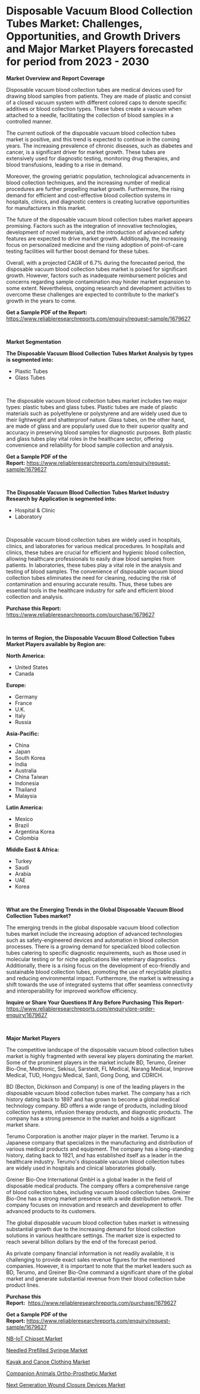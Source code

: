 <p><h1>Disposable Vacuum Blood Collection Tubes Market: Challenges, Opportunities, and Growth Drivers and Major Market Players forecasted for period from 2023 - 2030</h1></p><p><strong>Market Overview and Report Coverage</strong></p>
<p><p>Disposable vacuum blood collection tubes are medical devices used for drawing blood samples from patients. They are made of plastic and consist of a closed vacuum system with different colored caps to denote specific additives or blood collection types. These tubes create a vacuum when attached to a needle, facilitating the collection of blood samples in a controlled manner.</p><p>The current outlook of the disposable vacuum blood collection tubes market is positive, and this trend is expected to continue in the coming years. The increasing prevalence of chronic diseases, such as diabetes and cancer, is a significant driver for market growth. These tubes are extensively used for diagnostic testing, monitoring drug therapies, and blood transfusions, leading to a rise in demand.</p><p>Moreover, the growing geriatric population, technological advancements in blood collection techniques, and the increasing number of medical procedures are further propelling market growth. Furthermore, the rising demand for efficient and cost-effective blood collection systems in hospitals, clinics, and diagnostic centers is creating lucrative opportunities for manufacturers in this market.</p><p>The future of the disposable vacuum blood collection tubes market appears promising. Factors such as the integration of innovative technologies, development of novel materials, and the introduction of advanced safety features are expected to drive market growth. Additionally, the increasing focus on personalized medicine and the rising adoption of point-of-care testing facilities will further boost demand for these tubes.</p><p>Overall, with a projected CAGR of 6.7% during the forecasted period, the disposable vacuum blood collection tubes market is poised for significant growth. However, factors such as inadequate reimbursement policies and concerns regarding sample contamination may hinder market expansion to some extent. Nevertheless, ongoing research and development activities to overcome these challenges are expected to contribute to the market's growth in the years to come.</p></p>
<p><strong>Get a Sample PDF of the Report:</strong> <a href="https://www.reliableresearchreports.com/enquiry/request-sample/1679627">https://www.reliableresearchreports.com/enquiry/request-sample/1679627</a></p>
<p>&nbsp;</p>
<p><strong>Market Segmentation</strong></p>
<p><strong>The Disposable Vacuum Blood Collection Tubes Market Analysis by types is segmented into:</strong></p>
<p><ul><li>Plastic Tubes</li><li>Glass Tubes</li></ul></p>
<p>&nbsp;</p>
<p><p>The disposable vacuum blood collection tubes market includes two major types: plastic tubes and glass tubes. Plastic tubes are made of plastic materials such as polyethylene or polystyrene and are widely used due to their lightweight and shatterproof nature. Glass tubes, on the other hand, are made of glass and are popularly used due to their superior quality and accuracy in preserving blood samples for diagnostic purposes. Both plastic and glass tubes play vital roles in the healthcare sector, offering convenience and reliability for blood sample collection and analysis.</p></p>
<p><strong>Get a Sample PDF of the Report:</strong>&nbsp;<a href="https://www.reliableresearchreports.com/enquiry/request-sample/1679627">https://www.reliableresearchreports.com/enquiry/request-sample/1679627</a></p>
<p>&nbsp;</p>
<p><strong>The Disposable Vacuum Blood Collection Tubes Market Industry Research by Application is segmented into:</strong></p>
<p><ul><li>Hospital & Clinic</li><li>Laboratory</li></ul></p>
<p>&nbsp;</p>
<p><p>Disposable vacuum blood collection tubes are widely used in hospitals, clinics, and laboratories for various medical procedures. In hospitals and clinics, these tubes are crucial for efficient and hygienic blood collection, allowing healthcare professionals to easily draw blood samples from patients. In laboratories, these tubes play a vital role in the analysis and testing of blood samples. The convenience of disposable vacuum blood collection tubes eliminates the need for cleaning, reducing the risk of contamination and ensuring accurate results. Thus, these tubes are essential tools in the healthcare industry for safe and efficient blood collection and analysis.</p></p>
<p><strong>Purchase this Report:</strong>&nbsp; <a href="https://www.reliableresearchreports.com/purchase/1679627">https://www.reliableresearchreports.com/purchase/1679627</a></p>
<p>&nbsp;</p>
<p><strong>In terms of Region, the Disposable Vacuum Blood Collection Tubes Market Players available by Region are:</strong></p>
<p>
    <p> <strong> North America: </strong>
        <ul>
            <li>United States</li>
            <li>Canada</li>
        </ul>
        </p> 
    <p> <strong> Europe: </strong>
        <ul>
            <li>Germany</li>
            <li>France</li>
            <li>U.K.</li>
            <li>Italy</li>
            <li>Russia</li>
        </ul>
        </p> 
    <p> <strong> Asia-Pacific: </strong>
        <ul>
            <li>China</li>
            <li>Japan</li>
            <li>South Korea</li>
            <li>India</li>
            <li>Australia</li>
            <li>China Taiwan</li>
            <li>Indonesia</li>
            <li>Thailand</li>
            <li>Malaysia</li>
        </ul>
        </p> 
    <p> <strong> Latin America: </strong>
        <ul>
            <li>Mexico</li>
            <li>Brazil</li>
            <li>Argentina Korea</li>
            <li>Colombia</li>
        </ul>
        </p> 
    <p> <strong> Middle East & Africa: </strong>
        <ul>
            <li>Turkey</li>
            <li>Saudi</li>
            <li>Arabia</li>
            <li>UAE</li>
            <li>Korea</li>
        </ul>
    </p>
    </p>
<p>&nbsp;</p>
<p><strong>What are the Emerging Trends in the Global Disposable Vacuum Blood Collection Tubes market?</strong></p>
<p><p>The emerging trends in the global disposable vacuum blood collection tubes market include the increasing adoption of advanced technologies such as safety-engineered devices and automation in blood collection processes. There is a growing demand for specialized blood collection tubes catering to specific diagnostic requirements, such as those used in molecular testing or for niche applications like veterinary diagnostics. Additionally, there is a rising focus on the development of eco-friendly and sustainable blood collection tubes, promoting the use of recyclable plastics and reducing environmental impact. Furthermore, the market is witnessing a shift towards the use of integrated systems that offer seamless connectivity and interoperability for improved workflow efficiency.</p></p>
<p><strong>Inquire or Share Your Questions If Any Before Purchasing This Report</strong>- <a href="https://www.reliableresearchreports.com/enquiry/pre-order-enquiry/1679627">https://www.reliableresearchreports.com/enquiry/pre-order-enquiry/1679627</a></p>
<p>&nbsp;</p>
<p><strong>Major Market Players</strong></p>
<p><p>The competitive landscape of the disposable vacuum blood collection tubes market is highly fragmented with several key players dominating the market. Some of the prominent players in the market include BD, Terumo, Greiner Bio-One, Medtronic, Sekisui, Sarstedt, FL Medical, Narang Medical, Improve Medical, TUD, Hongyu Medical, Sanli, Gong Dong, and CDRICH.</p><p>BD (Becton, Dickinson and Company) is one of the leading players in the disposable vacuum blood collection tubes market. The company has a rich history dating back to 1897 and has grown to become a global medical technology company. BD offers a wide range of products, including blood collection systems, infusion therapy products, and diagnostic products. The company has a strong presence in the market and holds a significant market share.</p><p>Terumo Corporation is another major player in the market. Terumo is a Japanese company that specializes in the manufacturing and distribution of various medical products and equipment. The company has a long-standing history, dating back to 1921, and has established itself as a leader in the healthcare industry. Terumo's disposable vacuum blood collection tubes are widely used in hospitals and clinical laboratories globally.</p><p>Greiner Bio-One International GmbH is a global leader in the field of disposable medical products. The company offers a comprehensive range of blood collection tubes, including vacuum blood collection tubes. Greiner Bio-One has a strong market presence with a wide distribution network. The company focuses on innovation and research and development to offer advanced products to its customers.</p><p>The global disposable vacuum blood collection tubes market is witnessing substantial growth due to the increasing demand for blood collection solutions in various healthcare settings. The market size is expected to reach several billion dollars by the end of the forecast period.</p><p>As private company financial information is not readily available, it is challenging to provide exact sales revenue figures for the mentioned companies. However, it is important to note that the market leaders such as BD, Terumo, and Greiner Bio-One command a significant share of the global market and generate substantial revenue from their blood collection tube product lines.</p></p>
<p><strong>Purchase this Report:</strong>&nbsp;&nbsp;<a href="https://www.reliableresearchreports.com/purchase/1679627">https://www.reliableresearchreports.com/purchase/1679627</a></p>
<p></p>
<p><strong>Get a Sample PDF of the Report:</strong>&nbsp;<a href="https://www.reliableresearchreports.com/enquiry/request-sample/1679627">https://www.reliableresearchreports.com/enquiry/request-sample/1679627</a></p>
<p><p><a href="https://medium.com/@othamcclure/nb-iot-chipset-nbsp-market-focuses-on-market-share-size-and-projected-forecast-till-2030-f0e4fd709f0b">NB-IoT Chipset Market</a></p><p><a href="https://github.com/deliacustodio40/Market-Research-Report-List-1/blob/main/needled-prefilled-syringe-market.md">Needled Prefilled Syringe Market</a></p><p><a href="https://medium.com/@marinaieme/kayak-and-canoe-clothing-market-analysis-and-sze-forecasted-for-period-from-2023-to-2030-9897453cc493">Kayak and Canoe Clothing Market</a></p><p><a href="https://www.linkedin.com/pulse/companion-animals-ortho-prosthetic-market-size-share-amp-vrjhf/">Companion Animals Ortho-Prosthetic Market</a></p><p><a href="https://www.linkedin.com/pulse/next-generation-wound-closure-devices-market-size-share-m637f/">Next Generation Wound Closure Devices Market</a></p></p>